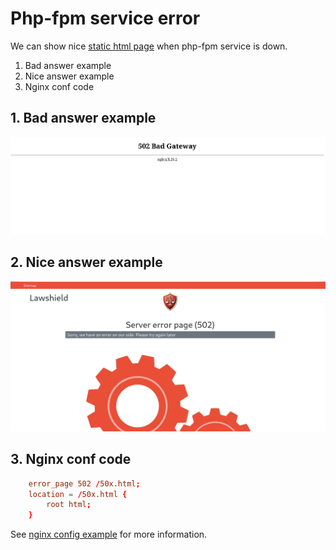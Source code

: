# Php-fpm service error

We can show nice [static html page](./../../../public/http/media/html/errors/server-error-502.html) when php-fpm service is down.

1. Bad answer example
2. Nice answer example
3. Nginx conf code

## 1. Bad answer example

![Nginx default 502 page](./502-nginx-default-page.png)

## 2. Nice answer example

![Static html page](./502-nginx-site2-error.png)

## 3. Nginx conf code

```nginx.conf  
    error_page 502 /50x.html;
    location = /50x.html {
        root html;
    }
```

See [nginx config example](./../../../nginx/simple.conf) for more information.

